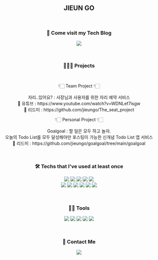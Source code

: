 <h2 align="center"> JIEUN GO <br></h2>

<br>

<h3 align="center"> 🌱 Come visit my Tech Blog </h3>


<p align="center">
 <a href="https://letsgojieun.tistory.com/"><img src="https://img.shields.io/badge/Tech%20Blog-FF5A00?style=flat-square&logo=TV Time&logoColor=white&link=https://letsgojieun.tistory.com/"/></a>
</p>

<br>

<h3 align="center"> 👩🏻‍💻 Projects </h3>
</br>
<p align="center">
👇🏻 Team Project 👇🏻 </br></br>
자리..있어요? : 사장님과 사용자를 위한 자리 예약 서비스
</br> 🔴 유튜브 : https://www.youtube.com/watch?v=WDNLef7isgw 
</br> 📄 리드미 : https://github.com/jieungo/The_seat_project 
</br>
</p>

<p align="center">
👇🏻 Personal Project 👇🏻 </br></br>
Goalgoal : 할 일은 모두 하고 놀자. </br> 오늘의 Todo List를 모두 달성해야만 포스팅이 가능한 신개념 Todo List 앱 서비스
</br> 📄 리드미 : https://github.com/jieungo/goalgoal/tree/main/goalgoal
</br>

</p>


<br>

<h3 align="center"> 🛠 Techs that I've used at least once </h3>

 
<p align="center">
  <img src="https://img.shields.io/badge/HTML5-E34F26?style=flat-square&logo=HTML5&logoColor=white"/></a>
  <img src="https://img.shields.io/badge/CSS3-1572B6?style=flat-square&logo=CSS3&logoColor=white"/></a>
  <img src="https://img.shields.io/badge/JavaScript-F7DF1E?style=flat-square&logo=JavaScript&logoColor=white"/></a>
  <img src="https://img.shields.io/badge/TypeScript-3178C6?style=flat-square&logo=TypeScript&logoColor=white"/></a> 
  <img src="https://img.shields.io/badge/Sass-CC6699?style=flat-square&logo=Sass&logoColor=white"/></a>
  <br>
  <img src="https://img.shields.io/badge/Bootstrap-7952B3?style=flat-square&logo=Bootstrap&logoColor=white"/></a>
  <img src="https://img.shields.io/badge/React-61DAFB?style=flat-square&logo=React&logoColor=white"/></a>
  <img src="https://img.shields.io/badge/Redux-764ABC?style=flat-square&logo=Redux&logoColor=white"/></a>
  <img src="https://img.shields.io/badge/Redux-Saga-999999?style=flat-square&logo=Redux-Saga&logoColor=white"/></a>
  <img src="https://img.shields.io/badge/Next.js-000000?style=flat-square&logo=Next.js&logoColor=white"/></a>
  <img src="https://img.shields.io/badge/styled-components-DB7093?style=flat-square&logo=styled-components&logoColor=white"/></a>
</p>

<br>

<h3 align="center"> 🕺🏻 Tools </h3>


<p align="center">
  <img src="https://img.shields.io/badge/Figma-F24E1E?style=flat-square&logo=Figma&logoColor=white"/></a>
  <img src="https://img.shields.io/badge/Notion-000000?style=flat-square&logo=Notion&logoColor=white"/></a>
  <img src="https://img.shields.io/badge/Slack-4A154B?style=flat-square&logo=Slack&logoColor=white"/></a>
  <img src="https://img.shields.io/badge/GitHub-181717?style=flat-square&logo=GitHub&logoColor=white"/></a>
  <img src="https://img.shields.io/badge/Adobe Photoshop-31A8FF?style=flat-square&logo=Adobe Photoshop&logoColor=white"/></a>
</p>
<br>

<h3 align="center"> 💌 Contact Me </h3>
<p align="center">
  <a href="mailto:gje2041@naver.com"><img src="https://img.shields.io/badge/Gmail-d14836?style=flat-square&logo=Gmail&logoColor=white&link=gje2041@naver.com"/></a>
</p>

<br>
